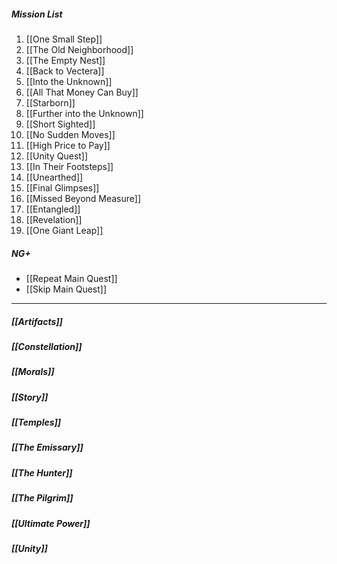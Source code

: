 ##### Mission List
1. [[One Small Step]]
2. [[The Old Neighborhood]]
3. [[The Empty Nest]]
4. [[Back to Vectera]]
5. [[Into the Unknown]]
6. [[All That Money Can Buy]]
7. [[Starborn]]
8. [[Further into the Unknown]]
9. [[Short Sighted]]
10. [[No Sudden Moves]]
11. [[High Price to Pay]]
12. [[Unity Quest]]
13. [[In Their Footsteps]]
14. [[Unearthed]]
15. [[Final Glimpses]]
16. [[Missed Beyond Measure]]
17. [[Entangled]]
18. [[Revelation]]
19. [[One Giant Leap]]
##### NG+
 - [[Repeat Main Quest]]
 - [[Skip Main Quest]]
---
##### [[Artifacts]]

##### [[Constellation]]

##### [[Morals]]

##### [[Story]]

##### [[Temples]]

##### [[The Emissary]]

##### [[The Hunter]]

##### [[The Pilgrim]]

##### [[Ultimate Power]]

##### [[Unity]]